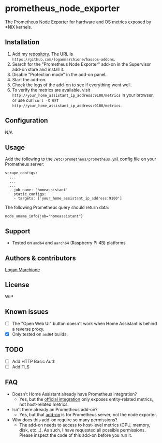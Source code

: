# prometheus_node_exporter

The Prometheus [Node Exporter](https://github.com/prometheus/node_exporter) for hardware and OS metrics exposed by *NIX kernels.

## Installation

1. Add my [repository](https://github.com/loganmarchione/hassos-addons). The URL is `https://github.com/loganmarchione/hassos-addons`.
2. Search for the "Prometheus Node Exporter" add-on in the Supervisor add-on store and install it.
3. Disable "Protection mode" in the add-on panel.
4. Start the add-on.
5. Check the logs of the add-on to see if everything went well.
6. To verify the metrics are available, visit `http://your_home_assistant_ip_address:9100/metrics` in your browser, or use curl `curl -X GET http://your_home_assistant_ip_address:9100/metrics`.

## Configuration

N/A

## Usage

Add the following to the `/etc/prometheus/prometheus.yml` config file on your Prometheus server:

    scrape_configs:
      ...
      ...
      ...
      - job_name: 'homeassistant'
        static_configs:
        - targets: ['your_home_assistant_ip_address:9100']

The following Prometheus query should return data:

    node_uname_info{job="homeassistant"}

## Support

- Tested on `amd64` and `aarch64` (Raspberry Pi 4B) platforms

## Authors & contributors

[Logan Marchione](https://github.com/loganmarchione)

## License

WIP

## Known issues

- [ ] The "Open Web UI" button doesn't work when Home Assistant is behind a reverse proxy.
- [X] Only tested on `amd64` builds.

## TODO

- [ ] Add HTTP Basic Auth
- [ ] Add TLS

## FAQ

- Doesn't Home Assistant already have Prometheus integration?
    - Yes, but the [official integration](https://www.home-assistant.io/integrations/prometheus/) only exposes entity-related metrics, not host-related metrics.
- Isn't there already an Prometheus add-on?
    - Yes, but that [add-on](https://github.com/hassio-addons/addon-prometheus) is for Prometheus server, not the node exporter.
- Why does this add-on require so many permissions?
    - The add-on needs to access to host-level metrics (CPU, memory, disk, etc...). As such, I have requested all possible permissions. Please inspect the code of this add-on before you run it.
